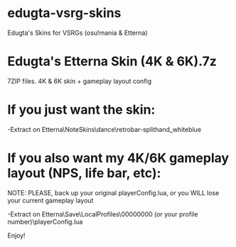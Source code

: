 # edugta-vsrg-skins
Edugta's Skins for VSRGs (osu!mania &amp; Etterna)

# Edugta's Etterna Skin (4K & 6K).7z
7ZIP files. 4K & 6K skin + gameplay layout config

# If you just want the skin:

-Extract on Etterna\NoteSkins\dance\retrobar-splithand_whiteblue

# If you also want my 4K/6K gameplay layout (NPS, life bar, etc):

NOTE: PLEASE, back up your original playerConfig.lua, or you WILL lose your current gameplay layout

-Extract on Etterna\Save\LocalProfiles\00000000 (or your profile number)\playerConfig.lua

Enjoy!
